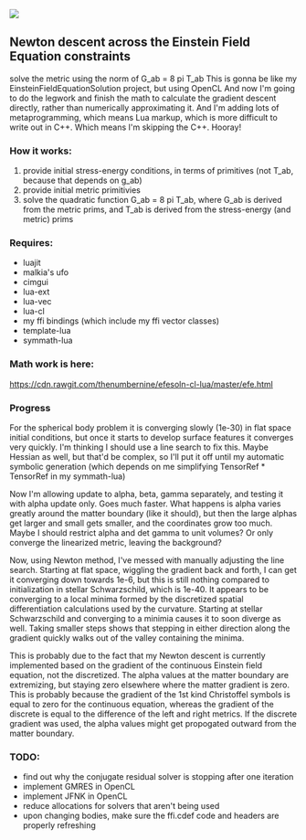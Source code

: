 ![](https://cdn.rawgit.com/thenumbernine/efesoln-cl-lua/master/images/pic.png)

## Newton descent across the Einstein Field Equation constraints

solve the metric using the norm of G_ab = 8 pi T_ab
This is gonna be like my EinsteinFieldEquationSolution project, but using OpenCL
And now I'm going to do the legwork and finish the math to calculate the gradient descent directly, rather than numerically approximating it.
And I'm adding lots of metaprogramming, which means Lua markup, which is more difficult to write out in C++.
Which means I'm skipping the C++.  Hooray!

### How it works:

1. provide initial stress-energy conditions, in terms of primitives (not T_ab, because that depends on g_ab)
2. provide initial metric primitivies
3. solve the quadratic function G_ab = 8 pi T_ab, where G_ab is derived from the metric prims, and T_ab is derived from the stress-energy (and metric) prims

### Requires:

* luajit
* malkia's ufo
* cimgui
* lua-ext
* lua-vec
* lua-cl
* my ffi bindings (which include my ffi vector classes)
* template-lua
* symmath-lua

### Math work is here:

https://cdn.rawgit.com/thenumbernine/efesoln-cl-lua/master/efe.html

### Progress

For the spherical body problem it is converging slowly (1e-30) in flat space initial conditions,
but once it starts to develop surface features it converges very quickly.
I'm thinking I should use a line search to fix this.  Maybe Hessian as well, but that'd be complex, so I'll put it off until my automatic symbolic generation (which depends on me simplifying TensorRef * TensorRef in my symmath-lua)

Now I'm allowing update to alpha, beta, gamma separately, and testing it with alpha update only.  Goes much faster.
What happens is alpha varies greatly around the matter boundary (like it should), but then the large alphas get larger and small gets smaller, and the coordinates grow too much.
Maybe I should restrict alpha and det gamma to unit volumes?  Or only converge the linearized metric, leaving the background?

Now, using Newton method, I've messed with manually adjusting the line search.  Starting at flat space, wiggling the gradient back and forth, I can get it converging down towards 1e-6, but this is still nothing compared to initialization in stellar Schwarzschild, which is 1e-40.
It appears to be converging to a local minima formed by the discretized spatial differentiation calculations used by the curvature.
Starting at stellar Schwarzschild and converging to a minimia causes it to soon diverge as well.
Taking smaller steps shows that stepping in either direction along the gradient quickly walks out of the valley containing the minima.

This is probably due to the fact that my Newton descent is currently implemented based on the gradient of the continuous Einstein field equation, not the discretized.
The alpha values at the matter boundary are extremizing, but staying zero elsewhere where the matter gradient is zero.
This is probably because the gradient of the 1st kind Christoffel symbols is equal to zero for the continuous equation,
whereas the gradient of the discrete is equal to the difference of the left and right metrics.
If the discrete gradient was used, the alpha values might get propogated outward from the matter boundary. 

### TODO:

* find out why the conjugate residual solver is stopping after one iteration
* implement GMRES in OpenCL
* implement JFNK in OpenCL
* reduce allocations for solvers that aren't being used
* upon changing bodies, make sure the ffi.cdef code and headers are properly refreshing

